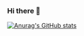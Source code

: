 ### Hi there 👋
[![Anurag's GitHub stats](https://github-readme-stats.vercel.app/api?username=Lennart1978&show_icons=true)](https://github.com/anuraghazra/github-readme-stats)
